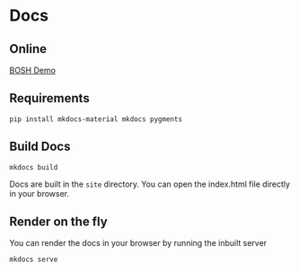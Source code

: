 # Docs
## Online
[BOSH Demo](https://shreddedbacon.github.io/bosh-demo/)

## Requirements
```
pip install mkdocs-material mkdocs pygments
```

## Build Docs
```
mkdocs build
```
Docs are built in the `site` directory. You can open the index.html file directly in your browser.

## Render on the fly
You can render the docs in your browser by running the inbuilt server

```
mkdocs serve
```
